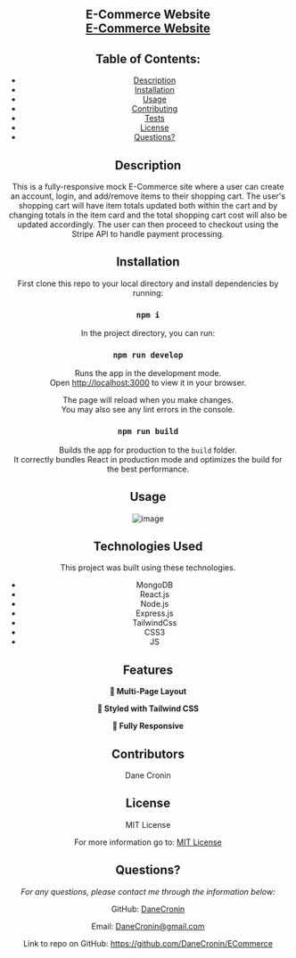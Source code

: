 
<h2 align="center">
   E-Commerce Website<br/>
  <a href="https://localhost:3000" target="_blank">E-Commerce Website</a>
</h2>

<center>







  ## Table of Contents:
  * [Description](#Description)
  * [Installation](#Installation)
  * [Usage](#Usage)
  * [Contributing](#Contributing)
  * [Tests](#Tests)
  * [License](#License)
  * [Questions?](#questions)

  ## Description
   This is a fully-responsive mock E-Commerce site where a user can create an account, login, and add/remove items to their shopping cart.  The user's shopping cart will have item totals updated both within the cart and by changing totals in the item card and the total shopping cart cost will also be updated accordingly.  The user can then proceed to checkout using the Stripe API to handle payment processing. 
   
  ## Installation
 
 First clone this repo to your local directory and install dependencies by running:

 ### `npm i`
 
In the project directory, you can run:

### `npm run develop`

Runs the app in the development mode.\
Open [http://localhost:3000](http://localhost:3000) to view it in your browser.

The page will reload when you make changes.\
You may also see any lint errors in the console.

### `npm run build`

Builds the app for production to the `build` folder.\
It correctly bundles React in production mode and optimizes the build for the best performance.

## Usage

![image](https://user-images.githubusercontent.com/107944830/224188264-6fb0f2ef-ed6b-4ea9-b612-079069462179.png)




## Technologies Used

This project was built using these technologies.

- MongoDB
- React.js
- Node.js
- Express.js
- TailwindCss
- CSS3
- JS



## Features

**📖 Multi-Page Layout**

**🎨 Styled with Tailwind CSS**

**📱 Fully Responsive**



 
  ## Contributors

  Dane Cronin


  ## License
  
  MIT License

  For more information go to: [MIT License](https://choosealicense.com/licenses/mit/)

  ## Questions?

  *For any questions, please contact me through the information below:*
 
  GitHub: [DaneCronin](https://github.com/DaneCronin)

  Email: DaneCronin@gmail.com

  Link to repo on GitHub: https://github.com/DaneCronin/ECommerce
